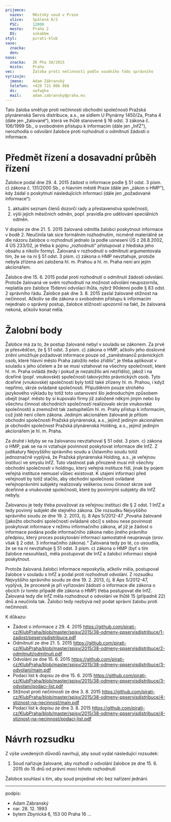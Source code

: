 ```yaml
---
prijemce: 
  nazev:    Městský soud v Praze
  ulice:    Spálená 6/2
  PSC:      12000
  mesto:    Praha 2
  DS:       snkabbm
styl:       pirati-klub
vase:
  znacka:   
  den:
nase:
  znacka:   ZK Pha 38/2015
  misto:    Praha
vec:        Žaloba proti nečinnosti podle soudního řádu správního
vyrizuje:   
  jmeno:    Adam Zábranský
  telefon:  +420 721 006 868
  ds:       xwfwgha
  mail:     adam.zabransky@praha.eu
---
```


Tato žaloba směřuje proti nečinnosti obchodní společnosti Pražská plynárenská Servis distribuce, a.s., se sídlem U Plynárny 1450/2a, Praha 4 (dále jen „žalované“), která ve lhůtě stanovené § 16 odst. 3 zákona č. 106/1999 Sb., o svobodném přístupu k informacím (dále jen „InfZ“), nerozhodla o odvolání žalobce proti rozhodnutí o odmítnutí žádosti o informace.

# Předmět řízení a dosavadní průběh řízení

Žalobce podal dne 29. 4. 2015 žádost o informace podle § 51 odst. 3 písm. c) zákona č. 131/2000 Sb., o hlavním městě Praze (dále jen „zákon o HMP“), kdy žádal o poskytnutí následujících informací (dále jen „požadované informace“):

1. aktuální seznam členů dozorčí rady a přestavenstva společnosti,
2. výši jejich měsíčních odměn, popř. pravidla pro udělování speciálních odměn.

V dopise ze dne 21. 5. 2015 žalovaná odmítla žalobci poskytnout informace v bodě 2. Neučinila tak sice formálním rozhodnutím, nicméně materiálně se dle názoru žalobce o rozhodnutí jednalo (a podle usnesení ÚS z 28.8.2002, 4 ÚS 233/02, je třeba k pojmu „rozhodnutí“ přistupovat z hlediska jeho obsahu a nikoliv formy). Žalovaná v rozhodnutí o odmítnutí argumentovala tím, že se na ni § 51 odst. 3 písm. c) zákona o HMP nevztahuje, protože nebyla zřízena ani založena hl. m. Prahou a hl. m. Praha není ani jejím akcionářem.

Žalobce dne 15. 6. 2015 podal proti rozhodnutí o odmítnutí žádosti odvolání. Protože žalovaná ve svém rozhodnutí na možnost odvolání neupozornila, neplatila pro žalobce 15denní odvolací lhůta, nýbrž 90denní podle § 83 odst. 2 správního řádu. Žalobce pak dne 3. 8. 2015 zaslal žalované stížnost na nečinnost. Ačkoliv se dle zákona o svobodném přístupu k informacím nejednalo o správný postup, žalobce stížností upozornil na fakt, že žalovaná nekoná, ačkoliv konat měla.


# Žalobní body

Žalobce má za to, že postup žalované nebyl v souladu se zákonem. Za prvé je přesvědčen, že § 51 odst. 3 písm. c) zákona o HMP, ačkoliv jeho doslovné znění umožňuje požadovat informace pouze od „zaměstnanců právnických osob, které hlavní město Praha založilo nebo zřídilo“, je třeba aplikovat v souladu s jeho účelem a že se musí vztahovat na všechny společnosti, které hl. m. Praha ovládá (tedy i pokud je nezaložilo ani nezřídilo), jakož i na dceřiné (popř. vnukovské) společnosti takovýchto právnických osob. Tyto dceřiné (vnukovské) společnosti byly totiž také zřízeny hl. m. Prahou, i když nepřímo, skrze ovládané společnosti. Připuštěním pouze strohého jazykového výkladu by totiž toto ustanovení šlo jednoduchým způsobem obejít (např. město by si kupovalo firmy již založené někým jiným nebo by všechnu činnost obchodních společností realizovalo skrze vnukovské společnosti) a znemožnit tak zastupitelům hl. m. Prahy přístup k informacím, což jistě není cílem zákona. Jediným akcionářem žalované je přitom obchodní společností Pražská plynárenská, a.s., jejímž jediným akcionářem je obchodní společnost Pražská plynárenská Holding, a.s., jejímž jediným akcionářem je hl. m. Praha.

Za druhé i kdyby se na žalovanou nevztahoval § 51 odst. 3 písm. c) zákona o HMP, pak se na ni vztahuje povinnost poskytovat informace dle InfZ. Z judikatury Nejvyššího správního soudu a Ústavního soudu totiž jednoznačně vyplývá, že Pražská plynárenská Holding, a.s., je veřejnou institucí ve smyslu InfZ. Tuto vlastnost pak přirozeně musí mít všechny obchodní společnosti v holdingu, který veřejná instituce řídí, jinak by pojem veřejná instituce nemusel vůbec existovat. K utajení informací před veřejností by totiž stačilo, aby obchodní společnosti ovládané veřejnoprávními subjekty realizovaly veškerou svou činnost skrze své dceřinné a vnukovské společnosti, které by povinnými subjekty dle InfZ nebyly. 

Žalovanou je tedy třeba považovat za veřejnou instituci dle § 2 odst. 1 InfZ a tedy povinný subjekt dle stejného zákona. Dle rozsudku Nejvyššího správního soudu ze dne 19. 2. 2013, čj. 8 Aps 5/2012-47 „Povaha žalované [jakožto obchodní společnosti ovládané obcí] s sebou nese povinnost poskytovat informace v režimu informačního zákona, ať již je žádost o informace podána podle informačního zákona nebo jiného právního předpisu, který proces poskytování informací samostatně neupravuje (srov. však § 2 odst. 3 informačního zákona).“ Žalovaná tedy po té, co usoudila, že se na ni nevztahuje § 51 odst. 3 písm. c) zákona o HMP (byť s tím žalobce nesouhlasí), měla postupovat dle InfZ a žalobci informaci stejně poskytnout.

Protože žalovaná žalobci informace neposkytla, ačkoliv měla, postupoval žalobce v souladu s InfZ a podal proti rozhodnutí odvolání. Z rozsudku Nejvyššího správního soudu ze dne 19. 2. 2013, čj. 8 Aps 5/2012-47, vyplývá, že procesně je při vyřizování žádosti o informace dle zákona o obcích (v tomto případě dle zákona o HMP) třeba postupovat dle InfZ. Žalovaná tedy dle InfZ měla rozhodnout o odvolání ve lhůtě 15 (případně 22) dnů a neučinila tak. Žalobci tedy nezbývá než podat správní žalobu proti nečinnosti.

K důkazu:

- Žádost o informace z 29. 4. 2015 <https://github.com/pirati-cz/KlubPraha/blob/master/spisy/2015/38-odmeny-ppservisdistribuce/1-zadost/ppservisdistribuce.pdf>
- Odmítnutí ze dne 21. 5. 2015 <https://github.com/pirati-cz/KlubPraha/blob/master/spisy/2015/38-odmeny-ppservisdistribuce/2-odmitnuti/odmitnuti.pdf>
- Odvolání ze dne 15. 6. 2015 <https://github.com/pirati-cz/KlubPraha/blob/master/spisy/2015/38-odmeny-ppservisdistribuce/3-odvolani/main.pdf>
- Podací list k dopisu ze dne 15. 6. 2015 <https://github.com/pirati-cz/KlubPraha/blob/master/spisy/2015/38-odmeny-ppservisdistribuce/3-odvolani/podaci-list.pdf>
- Stížnost proti nečinnosti ze dne 3. 8. 2015 <https://github.com/pirati-cz/KlubPraha/blob/master/spisy/2015/38-odmeny-ppservisdistribuce/4-stiznost-na-necinnost/main.pdf>
- Podací list k dopisu ze dne 3. 8. 2015 <https://github.com/pirati-cz/KlubPraha/blob/master/spisy/2015/38-odmeny-ppservisdistribuce/4-stiznost-na-necinnost/podaci-list.pdf>

# Návrh rozsudku

Z výše uvedených důvodů navrhuji, aby soud vydal následující rozsudek:

1. Soud nařizuje žalované, aby rozhodl o odvolání žalobce ze dne 15. 6. 2015 do 15 dnů od právní moci tohoto rozhodnutí

Žalobce souhlasí s tím, aby soud projednal věc bez nařízení jednání. 


---
podpis: 
  - Adam Zábranský
  - nar. 28. 12. 1993
  - bytem Zbynická 6, 153 00 Praha 16
...
